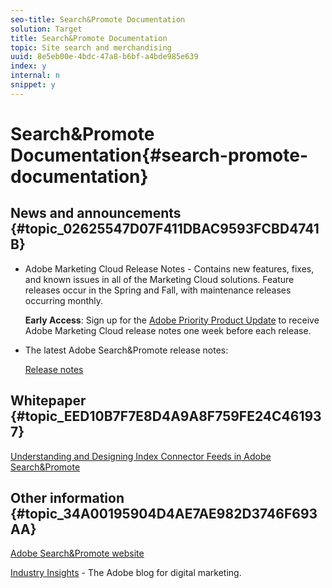 ```yaml
---
seo-title: Search&Promote Documentation
solution: Target
title: Search&Promote Documentation
topic: Site search and merchandising
uuid: 8e5eb00e-4bdc-47a8-b6bf-a4bde985e639
index: y
internal: n
snippet: y
---
```


# Search&Promote Documentation{#search-promote-documentation}

## News and announcements {#topic_02625547D07F411DBAC9593FCBD4741B}

* Adobe Marketing Cloud Release Notes - Contains new features, fixes, and known issues in all of the Marketing Cloud solutions. Feature releases occur in the Spring and Fall, with maintenance releases occurring monthly.

  **Early Access**: Sign up for the [Adobe Priority Product Update](https://campaign.adobe.com/webApp/adbePriorityProductSubscribe) to receive Adobe Marketing Cloud release notes one week before each release. 

* The latest Adobe Search&Promote release notes:

  [Release notes](c-searchpromote-release-notes/c-searchpromote-release-notes.md#concept_502E2FAC09BB47EBAFD01CFF7BAD9F7F)

## Whitepaper {#topic_EED10B7F7E8D4A9A8F759FE24C461937}

[Understanding and Designing Index Connector Feeds in Adobe Search&Promote](https://marketing.adobe.com/resources/help/en_US/snp/index_connector_feeds.pdf) 

## Other information {#topic_34A00195904D4AE7AE982D3746F693AA}

[Adobe Search&Promote website](http://www.adobe.com/solutions/testing-targeting/search-driven-merchandising.html)

[Industry Insights](http://blogs.adobe.com/digitalmarketing/) - The Adobe blog for digital marketing. 
